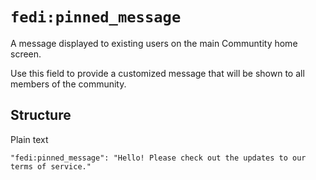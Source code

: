 # `fedi:pinned_message`

A message displayed to existing users on the main Communtity home screen.

Use this field to provide a customized message that will be shown to all members of the community.

## Structure

Plain text

```
"fedi:pinned_message": "Hello! Please check out the updates to our terms of service."
```